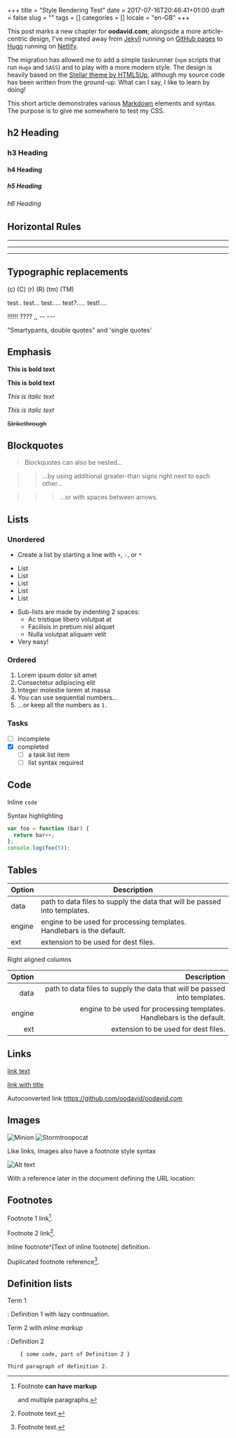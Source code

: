 +++
title = "Style Rendering Test"
date = 2017-07-16T20:46:41+01:00
draft = false
slug = ""
tags = []
categories = []
locale = "en-GB"
+++

This post marks a new chapter for **oodavid.com**; alongside a more article-centric design, I've migrated away from [Jekyll](https://jekyllrb.com) running on [GitHub pages](https://pages.github.com/) to [Hugo](https://gohugo.io/) running on [Netlify](https://netlify.com).

The migration has allowed me to add a simple taskrunner (`npm` scripts that run `Hugo` and `SASS`) and to play with a more modern style. The design is heavily based on the [Stellar theme by HTML5Up](https://html5up.net/stellar), although my source code has been written from the ground-up. What can I say, I like to learn by doing!

This short article demonstrates various [Markdown](https://en.wikipedia.org/wiki/Markdown) elements and syntax. The purpose is to give me somewhere to test my CSS.

## h2 Heading
### h3 Heading
#### h4 Heading
##### h5 Heading
###### h6 Heading

## Horizontal Rules

___

---

***


## Typographic replacements

(c) (C) (r) (R) (tm) (TM)

test.. test... test..... test?..... test!....

!!!!!! ???? ,,  -- ---

"Smartypants, double quotes" and 'single quotes'


## Emphasis

**This is bold text**

__This is bold text__

*This is italic text*

_This is italic text_

~~Strikethrough~~


## Blockquotes


> Blockquotes can also be nested...

> > ...by using additional greater-than signs right next to each other...

> > > ...or with spaces between arrows.


## Lists

### Unordered

+ Create a list by starting a line with `+`, `-`, or `*`
* List
* List
* List
* List
* List
+ Sub-lists are made by indenting 2 spaces:
  - Ac tristique libero volutpat at
  - Facilisis in pretium nisl aliquet
  - Nulla volutpat aliquam velit
+ Very easy!

### Ordered

1. Lorem ipsum dolor sit amet
2. Consectetur adipiscing elit
3. Integer molestie lorem at massa
1. You can use sequential numbers...
1. ...or keep all the numbers as `1.`

### Tasks

* [ ] incomplete
* [x] completed
  * [ ] a task list item
  * [ ] list syntax required

## Code

Inline `code`

Syntax highlighting

``` js
var foo = function (bar) {
  return bar++;
};
console.log(foo(5));
```

## Tables

| Option | Description |
| ------ | ----------- |
| data   | path to data files to supply the data that will be passed into templates. |
| engine | engine to be used for processing templates. Handlebars is the default. |
| ext    | extension to be used for dest files. |

Right aligned columns

| Option | Description |
| ------:| -----------:|
| data   | path to data files to supply the data that will be passed into templates. |
| engine | engine to be used for processing templates. Handlebars is the default. |
| ext    | extension to be used for dest files. |


## Links

[link text](https://github.com/oodavid/oodavid.com)

[link with title](https://github.com/oodavid/oodavid.com "title text!")

Autoconverted link https://github.com/oodavid/oodavid.com


## Images

![Minion](https://octodex.github.com/images/minion.png)
![Stormtroopocat](https://octodex.github.com/images/stormtroopocat.jpg "The Stormtroopocat")

Like links, Images also have a footnote style syntax

![Alt text][id]

With a reference later in the document defining the URL location:

[id]: https://octodex.github.com/images/dojocat.jpg  "The Dojocat"


## Footnotes

Footnote 1 link[^first].

Footnote 2 link[^second].

Inline footnote^[Text of inline footnote] definition.

Duplicated footnote reference[^second].

[^first]: Footnote **can have markup**

    and multiple paragraphs.

[^second]: Footnote text.


## Definition lists

Term 1

:   Definition 1
with lazy continuation.

Term 2 with *inline markup*

:   Definition 2

        { some code, part of Definition 2 }

    Third paragraph of definition 2.
